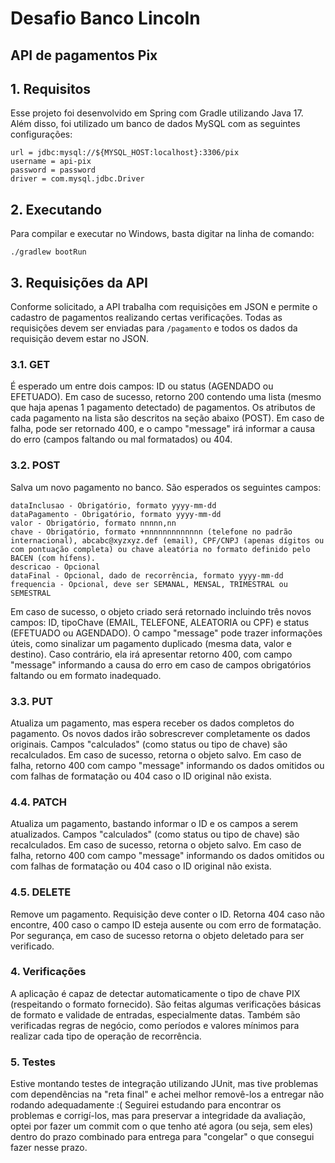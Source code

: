# Desafio Banco Lincoln
## API de pagamentos Pix

## 1. Requisitos
Esse projeto foi desenvolvido em Spring com Gradle utilizando Java 17.
Além disso, foi utilizado um banco de dados MySQL com as seguintes configurações:

```
url = jdbc:mysql://${MYSQL_HOST:localhost}:3306/pix
username = api-pix
password = password
driver = com.mysql.jdbc.Driver
```

## 2. Executando
Para compilar e executar no Windows, basta digitar na linha de comando:
```
./gradlew bootRun
```

## 3. Requisições da API

Conforme solicitado, a API trabalha com requisições em JSON e permite o cadastro de pagamentos realizando certas verificações. Todas as requisições devem ser enviadas para ```/pagamento``` e todos os dados da requisição devem estar no JSON.

### 3.1. GET
É esperado um entre dois campos: ID ou status (AGENDADO ou EFETUADO).
Em caso de sucesso, retorno 200 contendo uma lista (mesmo que haja apenas 1 pagamento detectado) de pagamentos. Os atributos de cada pagamento na lista são descritos na seção abaixo (POST).
Em caso de falha, pode ser retornado 400, e o campo "message" irá informar a causa do erro (campos faltando ou mal formatados) ou 404.


### 3.2. POST
Salva um novo pagamento no banco. São esperados os seguintes campos:
```
dataInclusao - Obrigatório, formato yyyy-mm-dd
dataPagamento - Obrigatório, formato yyyy-mm-dd
valor - Obrigatório, formato nnnnn,nn
chave - Obrigatório, formato +nnnnnnnnnnnnn (telefone no padrão internacional), abcabc@xyzxyz.def (email), CPF/CNPJ (apenas dígitos ou com pontuação completa) ou chave aleatória no formato definido pelo BACEN (com hífens).
descricao - Opcional
dataFinal - Opcional, dado de recorrência, formato yyyy-mm-dd
frequencia - Opcional, deve ser SEMANAL, MENSAL, TRIMESTRAL ou SEMESTRAL
```

Em caso de sucesso, o objeto criado será retornado incluindo três novos campos: ID, tipoChave (EMAIL, TELEFONE, ALEATORIA ou CPF) e status (EFETUADO ou AGENDADO). O campo "message" pode trazer informações úteis, como sinalizar um pagamento duplicado (mesma data, valor e destino).
Caso contrário, ela irá apresentar retorno 400, com campo "message" informando a causa do erro em caso de campos obrigatórios faltando ou em formato inadequado. 

### 3.3. PUT
Atualiza um pagamento, mas espera receber os dados completos do pagamento. Os novos dados irão sobrescrever completamente os dados originais. Campos "calculados" (como status ou tipo de chave) são recalculados.
Em caso de sucesso, retorna o objeto salvo. Em caso de falha, retorno 400 com campo "message" informando os dados omitidos ou com falhas de formatação ou 404 caso o ID original não exista.

### 4.4. PATCH
Atualiza um pagamento, bastando informar o ID e os campos a serem atualizados. Campos "calculados" (como status ou tipo de chave) são recalculados.
Em caso de sucesso, retorna o objeto salvo. Em caso de falha, retorno 400 com campo "message" informando os dados omitidos ou com falhas de formatação ou 404 caso o ID original não exista.

### 4.5. DELETE
Remove um pagamento. Requisição deve conter o ID.
Retorna 404 caso não encontre, 400 caso o campo ID esteja ausente ou com erro de formatação.
Por segurança, em caso de sucesso retorna o objeto deletado para ser verificado.

### 4. Verificações
A aplicação é capaz de detectar automaticamente o tipo de chave PIX (respeitando o formato fornecido). São feitas algumas verificações básicas de formato e validade de entradas, especialmente datas. 
Também são verificadas regras de negócio, como períodos e valores mínimos para realizar cada tipo de operação de recorrência.


### 5. Testes
Estive montando testes de integração utilizando JUnit, mas tive problemas com dependências na "reta final" e achei melhor removê-los a entregar não rodando adequadamente :( Seguirei estudando para encontrar os problemas e corrigí-los, mas para preservar a integridade da avaliação, optei por fazer um commit com o que tenho até agora (ou seja, sem eles) dentro do prazo combinado para entrega para "congelar" o que consegui fazer nesse prazo.
